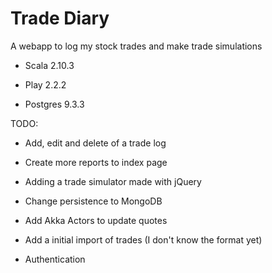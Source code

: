 Trade Diary
===========

A webapp to log my stock trades and make trade simulations

* Scala 2.10.3

* Play 2.2.2

* Postgres 9.3.3

TODO:

* Add, edit and delete of a trade log

* Create more reports to index page

* Adding a trade simulator made with jQuery

* Change persistence to MongoDB 

* Add Akka Actors to update quotes 

* Add a initial import of trades (I don't know the format yet)

* Authentication 

